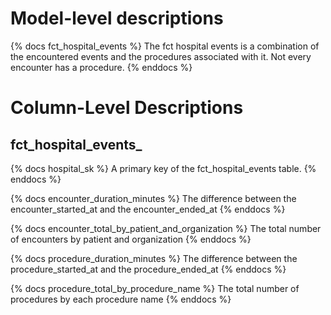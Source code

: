 # Model-level descriptions
{% docs fct_hospital_events %}
The fct hospital events is a combination of the encountered events and
the procedures associated with it. Not every encounter has a procedure.
{% enddocs %}

# Column-Level Descriptions

## fct_hospital_events_

{% docs hospital_sk %}
A primary key of the fct_hospital_events table.
{% enddocs %}

{% docs encounter_duration_minutes %}
The difference between the encounter_started_at and the encounter_ended_at
{% enddocs %}

{% docs encounter_total_by_patient_and_organization %}
The total number of encounters by patient and organization
{% enddocs %}

{% docs procedure_duration_minutes %}
The difference between the procedure_started_at and the procedure_ended_at
{% enddocs %}

{% docs procedure_total_by_procedure_name %}
The total number of procedures by each procedure name
{% enddocs %}

